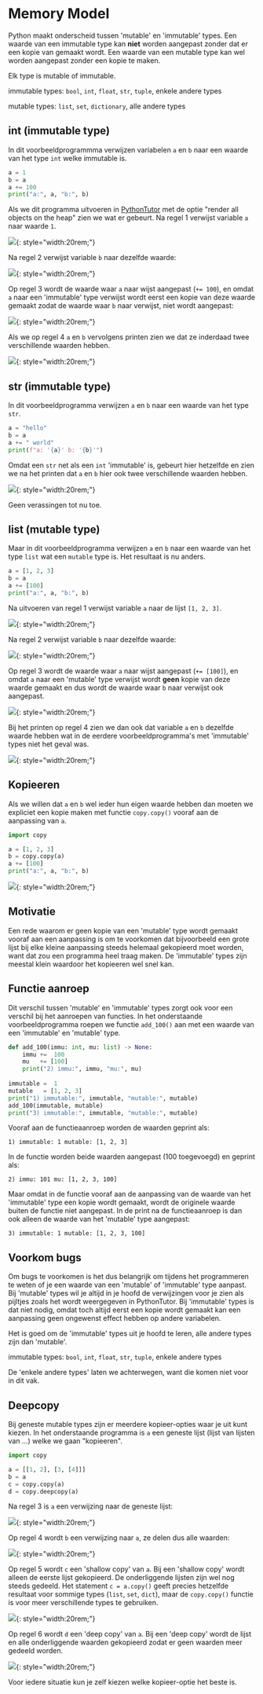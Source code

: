 # Memory Model

Python maakt onderscheid tussen 'mutable' en 'immutable' types. Een
waarde van een immutable type kan **niet** worden aangepast zonder dat er
een kopie van gemaakt wordt. Een waarde van een mutable type kan wel
worden aangepast zonder een kopie te maken.

Elk type is mutable of immutable. 

immutable types: `bool`, `int`, `float`, `str`, `tuple`, enkele andere types

mutable types: `list`, `set`, `dictionary`, alle andere types


## int (immutable type)

In dit voorbeeldprogrammma verwijzen variabelen `a` en `b` naar een
waarde van het type `int` welke immutable is.

```python
a = 1
b = a
a += 100
print("a:", a, "b:", b)
```

Als we dit programma uitvoeren in
[PythonTutor](https://pythontutor.com/) met de optie "render all
objects on the heap" zien we wat er gebeurt. Na regel 1 verwijst
variable `a` naar waarde `1`.

![](mm_int2.png){: style="width:20rem;"}

Na regel 2 verwijst variable `b` naar dezelfde waarde:

![](mm_int3.png){: style="width:20rem;"}

Op regel 3 wordt de waarde waar `a` naar wijst aangepast (`+= 100`),
en omdat `a` naar een 'immutable' type verwijst wordt eerst een kopie
van deze waarde gemaakt zodat de waarde waar `b` naar verwijst, niet
wordt aangepast:

![](mm_int4.png){: style="width:20rem;"}

Als we op regel 4 `a` en `b` vervolgens printen zien we dat ze inderdaad twee
verschillende waarden hebben.

![](mm_int5.png){: style="width:20rem;"}


## str (immutable type)

In dit voorbeeldprogramma verwijzen `a` en `b` naar een waarde van het type `str`. 

```python
a = "hello"
b = a
a += " world"
print(f"a: '{a}' b: '{b}'")
```

Omdat een `str` net als een `int` 'immutable' is, gebeurt hier
hetzelfde en zien we na het printen dat `a` en `b` hier ook twee
verschillende waarden hebben.

![](mm_str5.png){: style="width:20rem;"}

Geen verassingen tot nu toe.


## list (mutable type)

Maar in dit voorbeeldprogramma verwijzen `a` en `b` naar een waarde
van het type `list` wat een `mutable` type is. Het resultaat is nu
anders.

```python
a = [1, 2, 3]
b = a
a += [100]
print("a:", a, "b:", b)
```

Na uitvoeren van regel 1 verwijst variable `a` naar de lijst
`[1, 2, 3]`.

![](mm_list2.png){: style="width:20rem;"}

Na regel 2 verwijst variable `b` naar dezelfde waarde:

![](mm_list3.png){: style="width:20rem;"}

Op regel 3 wordt de waarde waar `a` naar wijst aangepast (`+= [100]`), en
omdat `a` naar een 'mutable' type verwijst wordt **geen** kopie van
deze waarde gemaakt en dus wordt de waarde waar `b` naar verwijst ook
aangepast.

![](mm_list4.png){: style="width:20rem;"}

Bij het printen op regel 4 zien we dan ook dat variable `a` en
`b` dezelfde waarde hebben wat in de eerdere voorbeeldprogramma's met
'immutable' types niet het geval was.

![](mm_list5.png){: style="width:20rem;"}

## Kopieeren

Als we willen dat `a` en `b` wel ieder hun eigen waarde hebben dan
moeten we expliciet een kopie maken met functie `copy.copy()` vooraf
aan de aanpassing van `a`.

```python
import copy

a = [1, 2, 3]
b = copy.copy(a)
a += [100]
print("a:", a, "b:", b)
```

![](mm_list_copy5.png){: style="width:20rem;"}

## Motivatie

Een rede waarom er geen kopie van een 'mutable' type wordt gemaakt
vooraf aan een aanpassing is om te voorkomen dat bijvoorbeeld een
grote lijst bij elke kleine aanpassing steeds helemaal gekopieerd moet
worden, want dat zou een programma heel traag maken. De 'immutable'
types zijn meestal klein waardoor het kopieeren wel snel kan.


## Functie aanroep

Dit verschil tussen 'mutable' en 'immutable' types zorgt ook
voor een verschil bij het aanroepen van functies. In het onderstaande
voorbeeldprogramma roepen we functie `add_100()` aan met een waarde van
een 'immutable' en 'mutable' type.

```python
def add_100(immu: int, mu: list) -> None:
    immu +=  100
    mu   += [100]
    print("2) immu:", immu, "mu:", mu)
    
immutable =  1
mutable   = [1, 2, 3]
print("1) immutable:", immutable, "mutable:", mutable)
add_100(immutable, mutable)
print("3) immutable:", immutable, "mutable:", mutable)
```

Vooraf aan de functieaanroep worden de waarden geprint als:

    1) immutable: 1 mutable: [1, 2, 3]
    
In de functie worden beide waarden aangepast (100
toegevoegd) en geprint als:

    2) immu: 101 mu: [1, 2, 3, 100]

Maar omdat in de functie vooraf aan de aanpassing van de waarde van
het 'immutable' type een kopie wordt gemaakt, wordt de originele
waarde buiten de functie niet aangepast. In de print na de
functieaanroep is dan ook alleen de waarde van het 'mutable' type
aangepast:

    3) immutable: 1 mutable: [1, 2, 3, 100]

## Voorkom bugs

Om bugs te voorkomen is het dus belangrijk om tijdens het programmeren
te weten of je een waarde van een 'mutable' of 'immutable' type
aanpast. Bij 'mutable' types wil je altijd in je hoofd de verwijzingen
voor je zien als pijltjes zoals het wordt weergegeven in
PythonTutor. Bij 'immutable' types is dat niet nodig, omdat toch
altijd eerst een kopie wordt gemaakt kan een aanpassing geen ongewenst
effect hebben op andere variabelen.

Het is goed om de 'immutable' types uit je hoofd te leren, alle andere
types zijn dan 'mutable'.

immutable types: `bool`, `int`, `float`, `str`, `tuple`, enkele andere types

De 'enkele andere types' laten we achterwegen, want die komen niet voor
in dit vak.

## Deepcopy

Bij geneste mutable types zijn er meerdere kopieer-opties waar je uit
kunt kiezen. In het onderstaande programma is `a` een geneste lijst
(lijst van lijsten van ...) welke we gaan "kopieeren".

```python
import copy

a = [[1, 2], [3, [4]]]
b = a
c = copy.copy(a)
d = copy.deepcopy(a)
```

Na regel 3 is `a` een verwijzing naar de geneste lijst:

![](mm_deepcopy2.png){: style="width:20rem;"}

Op regel 4 wordt `b` een verwijzing naar `a`, ze delen dus alle
waarden:

![](mm_deepcopy3.png){: style="width:20rem;"}

Op regel 5 wordt `c` een 'shallow copy' van `a`. Bij een 'shallow
copy' wordt alleen de eerste lijst gekopieerd. De onderliggende
lijsten zijn wel nog steeds gedeeld. Het statement `c = a.copy()`
geeft precies hetzelfde resultaat voor sommige types (`list`, `set`,
`dict`), maar de `copy.copy()` functie is voor meer verschillende
types te gebruiken.

![](mm_deepcopy4.png){: style="width:20rem;"}

Op regel 6 wordt `d` een 'deep copy' van `a`. Bij een 'deep copy'
wordt de lijst en alle onderliggende waarden gekopieerd zodat er geen
waarden meer gedeeld worden.

![](mm_deepcopy5.png){: style="width:20rem;"}

Voor iedere situatie kun je zelf kiezen welke kopieer-optie het beste
is.
